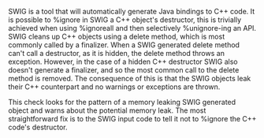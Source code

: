 SWIG is a tool that will automatically generate Java bindings to C++ code. It is
possible to %ignore in SWIG a C++ object's destructor, this is trivially
achieved when using %ignoreall and then selectively %unignore-ing an API. SWIG
cleans up C++ objects using a delete method, which is most commonly called by a
finalizer. When a SWIG generated delete method can't call a destructor, as it is
hidden, the delete method throws an exception. However, in the case of a hidden
C++ destructor SWIG also doesn't generate a finalizer, and so the most common
call to the delete method is removed. The consequence of this is that the SWIG
objects leak their C++ counterpart and no warnings or exceptions are thrown.

This check looks for the pattern of a memory leaking SWIG generated object and
warns about the potential memory leak. The most straightforward fix is to the
SWIG input code to tell it not to %ignore the C++ code's destructor.
